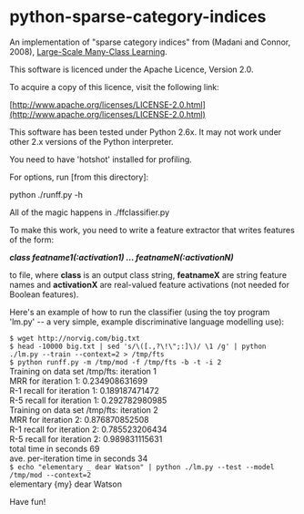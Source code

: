 # python-sparse-category-indices

An implementation of "sparse category indices" from (Madani and Connor, 2008), [Large-Scale Many-Class Learning](http://omadani.net/pubs/2008/many_class_SDM08.pdf).

This software is licenced under the Apache Licence, Version 2.0.

To acquire a copy of this licence, visit the following
link:

[http://www.apache.org/licenses/LICENSE-2.0.html](http://www.apache.org/licenses/LICENSE-2.0.html)

This software has been tested under Python 2.6x. It
may not work under other 2.x versions of the Python interpreter.

You need to have 'hotshot' installed for profiling.

For options, run [from this directory]:

python ./runff.py -h

All of the magic happens in ./ffclassifier.py

To make this work, you need to write a feature extractor that
writes features of the form:

***class featname1(:activation1) ... featnameN(:activationN)***

to file, where __class__ is an output class string, __featnameX__ are 
string feature names and __activationX__ are real-valued feature 
activations (not needed for Boolean features).

Here's an example of how to run the classifier (using the toy 
program 'lm.py' -- a very simple, example discriminative language modelling
use):


  `$ wget http://norvig.com/big.txt`  
  `$ head -10000 big.txt | sed 's/\([.,?\!\";:]\)/ \1 /g' | python ./lm.py --train --context=2 > /tmp/fts`  
  `$ python runff.py -m /tmp/mod -f /tmp/fts -b -t -i 2`  
  Training on data set /tmp/fts: iteration 1  
  MRR for iteration 1: 0.234908631699  
  R-1 recall for iteration 1: 0.189187471472  
  R-5 recall for iteration 1: 0.292782980985  
  Training on data set /tmp/fts: iteration 2  
  MRR for iteration 2: 0.876870852508  
  R-1 recall for iteration 2: 0.785523206434  
  R-5 recall for iteration 2: 0.989831115631  
  total time in seconds 69  
  ave. per-iteration time in seconds 34  
  `$ echo "elementary _ dear Watson" | python ./lm.py --test --model /tmp/mod --context=2`  
  elementary {my} dear Watson
  
  Have fun!


